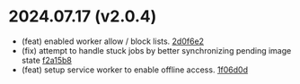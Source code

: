 # 2024.07.17 (v2.0.4)

- (feat) enabled worker allow / block lists. [2d0f6e2](https://github.com/Haidra-Org/artbot/commit/2d0f6e21db76abbbf7d822326a490de65a5c1363)
- (fix) attempt to handle stuck jobs by better synchronizing pending image state [f2a15b8](https://github.com/Haidra-Org/artbot/commit/f2a15b857d360e7f8c822b67012b88a4c4f0738c)
- (feat) setup service worker to enable offline access. [1f06d0d](https://github.com/Haidra-Org/artbot/commit/1f06d0d46ddf60015414552a48e9037b98764bd9)
